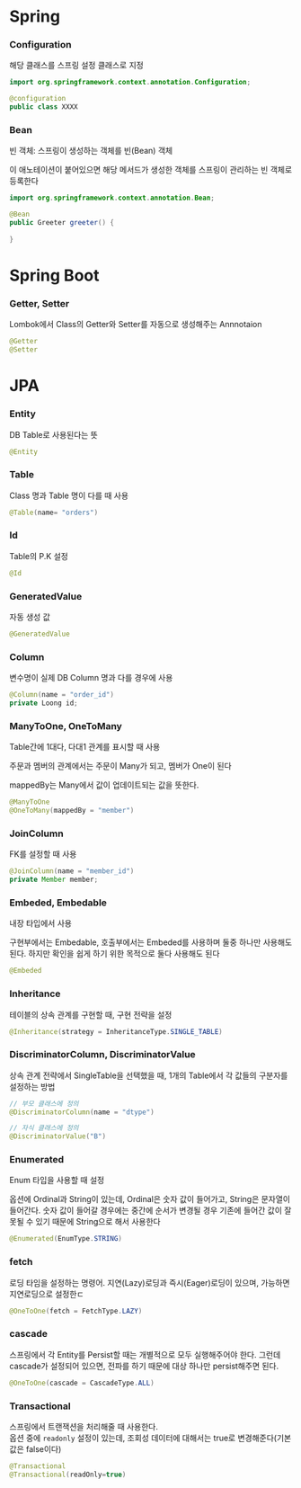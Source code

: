 
# Spring
### Configuration
해당 클래스를 스프링 설정 클래스로 지정
```java
import org.springframework.context.annotation.Configuration;

@configuration
public class XXXX
```

### Bean
빈 객체: 스프링이 생성하는 객체를 빈(Bean) 객체

이 애노테이션이 붙어있으면 해당 메서드가 생성한 객체를 스프링이 관리하는 빈 객체로 등록한다

```java
import org.springframework.context.annotation.Bean;

@Bean
public Greeter greeter() {
    
}
```



# Spring Boot
### Getter, Setter
Lombok에서 Class의 Getter와 Setter를 자동으로 생성해주는 Annnotaion
```java
@Getter
@Setter
```

# JPA
### Entity
DB Table로 사용된다는 뜻
```java
@Entity
```

### Table
Class 명과 Table 명이 다를 때 사용
```java
@Table(name= "orders")
```

### Id
Table의 P.K 설정
```java
@Id
```

### GeneratedValue
자동 생성 값
```java
@GeneratedValue
```

### Column
변수명이 실제 DB Column 명과 다를 경우에 사용
```java
@Column(name = "order_id")
private Loong id;
```

### ManyToOne, OneToMany
Table간에 1대다, 다대1 관계를 표시할 때 사용

주문과 멤버의 관계에서는 주문이 Many가 되고, 멤버가 One이 된다

mappedBy는 Many에서 값이 업데이트되는 값을 뜻한다.
```java
@ManyToOne
@OneToMany(mappedBy = "member")
```

### JoinColumn 
FK를 설정할 때 사용
```java
@JoinColumn(name = "member_id")
private Member member;
```


### Embeded, Embedable
내장 타입에서 사용

구현부에서는 Embedable, 호출부에서는 Embeded를 사용하며 둘중 하나만 사용해도 된다. 하지만 확인을 쉽게 하기 위한 목적으로 둘다 사용해도 된다
```java
@Embeded
```

### Inheritance
테이블의 상속 관계를 구현할 때, 구현 전략을 설정
```java
@Inheritance(strategy = InheritanceType.SINGLE_TABLE)
```

### DiscriminatorColumn, DiscriminatorValue
상속 관계 전략에서 SingleTable을 선택했을 때, 1개의 Table에서 각 값들의 구분자를 설정하는 방법
```java
// 부모 클래스에 정의
@DiscriminatorColumn(name = "dtype")

// 자식 클래스에 정의
@DiscriminatorValue("B")
```

### Enumerated
Enum 타입을 사용할 때 설정

옵션에 Ordinal과 String이 있는데, Ordinal은 숫자 값이 들어가고, String은 문자열이 들어간다. 숫자 값이 들어갈 경우에는 중간에 순서가 변경될 경우 기존에 들어간 값이 잘못될 수 있기 때문에 String으로 해서 사용한다

```java
@Enumerated(EnumType.STRING)
```

### fetch
로딩 타임을 설정하는 명령어. 지연(Lazy)로딩과 즉시(Eager)로딩이 있으며, 가능하면 지연로딩으로 설정한ㄷ

```java
@OneToOne(fetch = FetchType.LAZY)
```

### cascade
스프링에서 각 Entity를 Persist할 때는 개별적으로 모두 실행해주어야 한다. 그런데 cascade가 설정되어 있으면, 전파를 하기 때문에 대상 하나만 persist해주면 된다. 

```java
@OneToOne(cascade = CascadeType.ALL)
```

### Transactional
스프링에서 트랜잭션을 처리해줄 때 사용한다.<br>
옵션 중에 `readonly` 설정이 있는데, 조회성 데이터에 대해서는 true로 변경해준다(기본 값은 false이다)

```java
@Transactional
@Transactional(readOnly=true)
```

